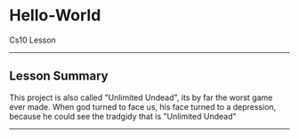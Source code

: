 # Hello-World
Cs10 Lesson

---

Lesson Summary
-
This project is also called "Unlimited Undead", its by far the worst game ever made. When god turned to face us, his face turned to a depression, because he could see the tradgidy that is "Unlimited Undead"

---
